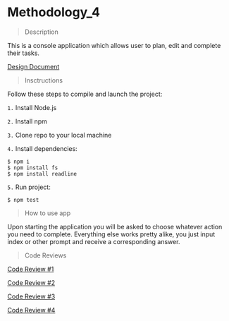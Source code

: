 # Methodology_4

>Description

This is a console application which allows user to plan, edit and complete their tasks.

[Design Document](https://docs.google.com/document/d/1zoOg_8NZOJEB-dpax6eJ2qhZTX6XPAjnMiCJvGhUwKQ/edit?usp=sharing)

>Insctructions

Follow these steps to compile and launch the project:

`1.` Install Node.js

`2.` Install npm

`3.` Clone repo to your local machine

`4.` Install dependencies:
```
$ npm i
$ npm install fs
$ npm install readline
```

`5.` Run project:
```
$ npm test
```

>How to use app

Upon starting the application you will be asked to choose whatever action you need to complete. Everything else works pretty alike, you just input index or other prompt and receive a corresponding answer.

>Code Reviews

[Code Review #1](https://github.com/GhostDolphin/Methodology_4/pull/1)

[Code Review #2](https://github.com/GhostDolphin/Methodology_4/pull/2)

[Code Review #3](https://github.com/GhostDolphin/Methodology_4/pull/3)

[Code Review #4](https://github.com/GhostDolphin/Methodology_4/pull/4)

